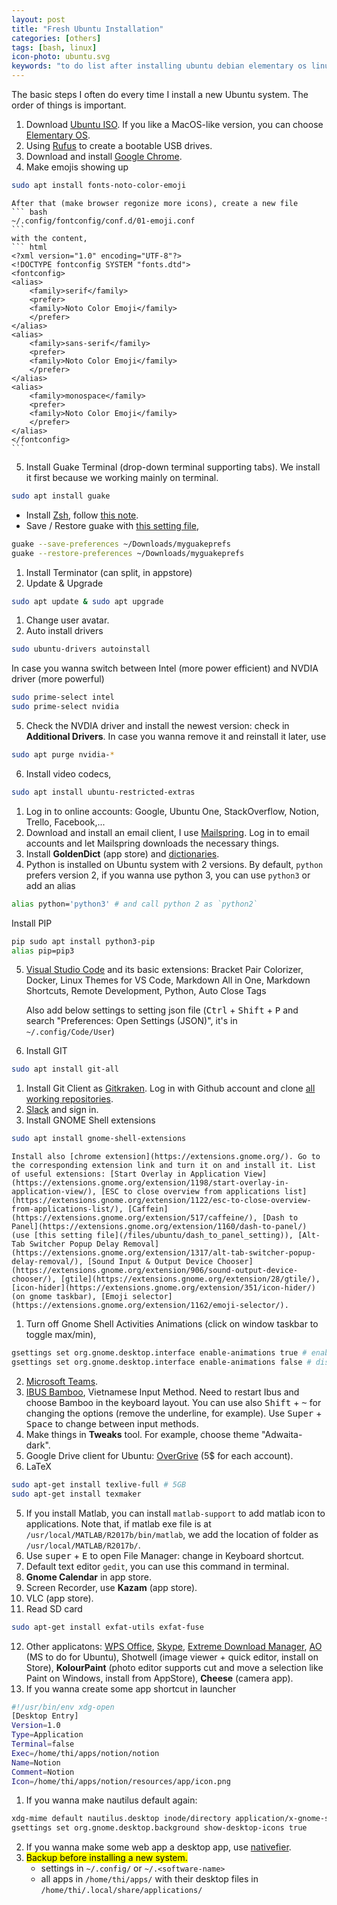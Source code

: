 ```yaml
---
layout: post
title: "Fresh Ubuntu Installation"
categories: [others]
tags: [bash, linux]
icon-photo: ubuntu.svg
keywords: "to do list after installing ubuntu debian elementary os linux"
---
```


The basic steps I often do every time I install a new Ubuntu system. The order of things is important.

1. Download [Ubuntu ISO](https://ubuntu.com/download/desktop). If you like a MacOS-like version, you can choose [Elementary OS](https://elementary.io/).
2. Using [Rufus](https://rufus.ie/) to create a bootable USB drives.
3. Download and install [Google Chrome](https://www.google.com/chrome).
4. Make emojis showing up
~~~ bash
sudo apt install fonts-noto-color-emoji
~~~
    After that (make browser regonize more icons), create a new file
    ``` bash
    ~/.config/fontconfig/conf.d/01-emoji.conf
    ```
    with the content,
    ``` html
    <?xml version="1.0" encoding="UTF-8"?>
    <!DOCTYPE fontconfig SYSTEM "fonts.dtd">
    <fontconfig>
    <alias>
        <family>serif</family>
        <prefer>
        <family>Noto Color Emoji</family>
        </prefer>
    </alias>
    <alias>
        <family>sans-serif</family>
        <prefer>
        <family>Noto Color Emoji</family>
        </prefer>
    </alias>
    <alias>
        <family>monospace</family>
        <prefer>
        <family>Noto Color Emoji</family>
        </prefer>
    </alias>
    </fontconfig>
    ```
5. Install Guake Terminal (drop-down terminal supporting tabs). We install it first because we working mainly on terminal.
~~~ bash
sudo apt install guake
~~~
  - Install [Zsh](https://ohmyz.sh/), follow [this note](/terminal#zsh).
  - Save / Restore guake with [this setting file](/files/ubuntu/myguakeprefs),
  ``` bash
guake --save-preferences ~/Downloads/myguakeprefs
guake --restore-preferences ~/Downloads/myguakeprefs
  ```
1. Install Terminator (can split, in appstore)
2. Update & Upgrade
~~~ bash
sudo apt update & sudo apt upgrade
~~~
1. Change user avatar.
4. Auto install drivers
~~~ bash
sudo ubuntu-drivers autoinstall
~~~
In case you wanna switch between Intel (more power efficient) and NVDIA driver (more powerful)
~~~ bash
sudo prime-select intel
sudo prime-select nvidia
~~~
5. Check the NVDIA driver and install the newest version: check in **Additional Drivers**. In case you wanna remove it and reinstall it later, use
~~~ bash
sudo apt purge nvidia-*
~~~
6. Install video codecs,
~~~ bash
sudo apt install ubuntu-restricted-extras
~~~
1. Log in to online accounts: Google, Ubuntu One, StackOverflow, Notion, Trello, Facebook,...
2. Download and install an email client, I use [Mailspring](https://getmailspring.com/). Log in to email accounts and let Mailspring downloads the necessary things.
3. Install **GoldenDict** (app store) and [dictionaries](https://drive.google.com/open?id=1jna8_grA-wyhPrq8BiB7ypadvW3tTlIv).
4. Python is installed on Ubuntu system with 2 versions. By default, `python` prefers version 2, if you wanna use python 3, you can use `python3` or add an alias
~~~ bash
alias python='python3' # and call python 2 as `python2`
~~~
Install PIP
~~~ bash
pip sudo apt install python3-pip
alias pip=pip3
~~~
5. [Visual Studio Code](https://code.visualstudio.com/) and its basic extensions: Bracket Pair Colorizer, Docker, Linux Themes for VS Code, Markdown All in One, Markdown Shortcuts, Remote Development, Python, Auto Close Tags

    Also add below settings to setting json file (<kbd>Ctrl</kbd> + <kbd>Shift</kbd> + <kbd>P</kbd> and search "Preferences: Open Settings (JSON)", it's in `~/.config/Code/User`)
6. Install GIT
~~~ bash
sudo apt install git-all
~~~
1. Install Git Client as [Gitkraken](https://www.gitkraken.com/). Log in with Github account and clone [all working repositories](https://github.com/dinhanhthi?tab=repositories).
2. [Slack](https://slack.com/intl/en-fr/downloads/linux) and sign in.
3. Install GNOME Shell extensions
~~~ bash
sudo apt install gnome-shell-extensions
~~~
    Install also [chrome extension](https://extensions.gnome.org/). Go to the corresponding extension link and turn it on and install it. List of useful extensions: [Start Overlay in Application View](https://extensions.gnome.org/extension/1198/start-overlay-in-application-view/), [ESC to close overview from applications list](https://extensions.gnome.org/extension/1122/esc-to-close-overview-from-applications-list/), [Caffein](https://extensions.gnome.org/extension/517/caffeine/), [Dash to Panel](https://extensions.gnome.org/extension/1160/dash-to-panel/) (use [this setting file](/files/ubuntu/dash_to_panel_setting)), [Alt-Tab Switcher Popup Delay Removal](https://extensions.gnome.org/extension/1317/alt-tab-switcher-popup-delay-removal/), [Sound Input & Output Device Chooser](https://extensions.gnome.org/extension/906/sound-output-device-chooser/), [gtile](https://extensions.gnome.org/extension/28/gtile/), [icon-hider](https://extensions.gnome.org/extension/351/icon-hider/) (on gnome taskbar), [Emoji selector](https://extensions.gnome.org/extension/1162/emoji-selector/).
1. Turn off Gnome Shell Activities Animations (click on window taskbar to toggle max/min),
``` bash
gsettings set org.gnome.desktop.interface enable-animations true # enable
gsettings set org.gnome.desktop.interface enable-animations false # disable
```
2. [Microsoft Teams](https://teams.microsoft.com/).
3. [IBUS Bamboo](https://github.com/BambooEngine/ibus-bamboo), Vietnamese Input Method. Need to restart Ibus and choose Bamboo in the keyboard layout. You can use also <kbd>Shift</kbd> + <kbd>~</kbd> for changing the options (remove the underline, for example). Use <kbd>Super</kbd> + <kbd>Space</kbd> to change between input methods.
4. Make things in **Tweaks** tool. For example, choose theme "Adwaita-dark".
5. Google Drive client for Ubuntu: [OverGrive](https://www.thefanclub.co.za/overgrive) (5\$ for each account).
6. LaTeX
~~~ bash
sudo apt-get install texlive-full # 5GB
sudo apt-get install texmaker
~~~
5. If you install Matlab, you can install `matlab-support` to add matlab icon to applications. Note that, if matlab exe file is at `/usr/local/MATLAB/R2017b/bin/matlab`, we add the location of folder as `/usr/local/MATLAB/R2017b/`.
6. Use <kbd>super</kbd> + <kbd>E</kbd> to open File Manager: change in Keyboard shortcut.
7. Default text editor `gedit`, you can use this command in terminal.
8. **Gnome Calendar** in app store.
9. Screen Recorder, use **Kazam** (app store).
10. VLC (app store).
11. Read SD card
~~~ bash
sudo apt-get install exfat-utils exfat-fuse
~~~
12. Other applicatons: [WPS Office](https://www.wps.com/), [Skype](https://www.skype.com/en/get-skype/), [Extreme Download Manager](https://subhra74.github.io/xdm/), [AO](https://klaussinani.tech/ao/) (MS to do for Ubuntu), Shotwell (image viewer + quick editor, install on Store), **KolourPaint** (photo editor supports cut and move a selection like Paint on Windows, install from AppStore), **Cheese** (camera app).
13. If you wanna create some app shortcut in launcher
``` bash
#!/usr/bin/env xdg-open
[Desktop Entry]
Version=1.0
Type=Application
Terminal=false
Exec=/home/thi/apps/notion/notion
Name=Notion
Comment=Notion
Icon=/home/thi/apps/notion/resources/app/icon.png
```
1. If you wanna make nautilus default again:
``` bash
xdg-mime default nautilus.desktop inode/directory application/x-gnome-saved-search
gsettings set org.gnome.desktop.background show-desktop-icons true
```
2. If you wanna make some web app a desktop app, use [nativefier](github.com/jiahaog/nativefier).
3.  <mark>Backup before installing a new system.</mark>
    - settings in `~/.config/` or `~/.<software-name>`
    - all apps in `/home/thi/apps/` with their desktop files in `/home/thi/.local/share/applications/`